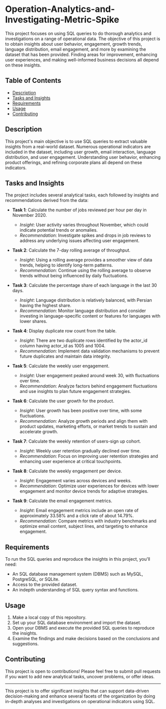 # Operation-Analytics-and-Investigating-Metric-Spike

This project focuses on using SQL queries to do thorough analytics and investigations on a range of operational data. The objective of this project is to obtain insights about user behavior, engagement, growth trends, language distribution, email engagement, and more by examining the dataset that has been provided. Finding areas for improvement, enhancing user experiences, and making well-informed business decisions all depend on these insights.

## Table of Contents

- [Description](#description)
- [Tasks and Insights](#tasks-and-insights)
- [Requirements](#requirements)
- [Usage](#usage)
- [Contributing](#contributing)
  
## Description

This project's main objective is to use SQL queries to extract valuable insights from a real-world dataset. Numerous operational indicators are included in the dataset, including user growth, email interaction, language distribution, and user engagement. Understanding user behavior, enhancing product offerings, and refining corporate plans all depend on these indicators.

## Tasks and Insights

The project includes several analytical tasks, each followed by insights and recommendations derived from the data:

- **Task 1**: Calculate the number of jobs reviewed per hour per day in November 2020.
  - *Insight*: User activity varies throughout November, which could indicate potential trends or anomalies.
  - *Recommendation*: Investigate spikes and drops in job reviews to address any underlying issues affecting user engagement.
  
- **Task 2**: Calculate the 7-day rolling average of throughput.
  - *Insight*: Using a rolling average provides a smoother view of data trends, helping to identify long-term patterns.
  - *Recommendation*: Continue using the rolling average to observe trends without being influenced by daily fluctuations.

- **Task 3**: Calculate the percentage share of each language in the last 30 days.
  - *Insight*: Language distribution is relatively balanced, with Persian having the highest share.
  - *Recommendation*: Monitor language distribution and consider investing in language-specific content or features for languages with lower shares.

- **Task 4**: Display duplicate row count from the table.
  - *Insight*: There are two duplicate rows identified by the actor_id column having actor_id as 1005 and 1004.
  - *Recommendation*: Implement data validation mechanisms to prevent future duplicates and maintain data integrity.

- **Task 5**: Calculate the weekly user engagement.
  - *Insight*: User engagement peaked around week 30, with fluctuations over time.
  - *Recommendation*: Analyze factors behind engagement fluctuations and use insights to plan future engagement strategies.

- **Task 6**: Calculate the user growth for the product.
  - *Insight*: User growth has been positive over time, with some fluctuations.
  - *Recommendation*: Analyze growth periods and align them with product updates, marketing efforts, or market trends to sustain and accelerate growth.

- **Task 7**: Calculate the weekly retention of users-sign up cohort.
  - *Insight*: Weekly user retention gradually declined over time.
  - *Recommendation*: Focus on improving user retention strategies and enhancing user experience at critical touchpoints.

- **Task 8**: Calculate the weekly engagement per device.
  - *Insight*: Engagement varies across devices and weeks.
  - *Recommendation*: Optimize user experiences for devices with lower engagement and monitor device trends for adaptive strategies.

- **Task 9**: Calculate the email engagement metrics.
  - *Insight*: Email engagement metrics include an open rate of approximately 33.58% and a click rate of about 14.79%.
  - *Recommendation*: Compare metrics with industry benchmarks and optimize email content, subject lines, and targeting to enhance engagement.

## Requirements

To run the SQL queries and reproduce the insights in this project, you'll need:

- An SQL database management system (DBMS) such as MySQL, PostgreSQL, or SQLite.
- Access to the provided dataset.
- An indepth understanding of SQL query syntax and functions.

## Usage

1. Make a local copy of this repository.
2. Set up your SQL database environment and import the dataset.
3. Open your DBMS and execute the provided SQL queries to reproduce the insights.
4. Examine the findings and make decisions based on the conclusions and suggestions.

## Contributing

This project is open to contributions! Please feel free to submit pull requests if you want to add new analytical tasks, uncover problems, or offer ideas.

---

This project is to offer significant insights that can support data-driven decision-making and enhance several facets of the organization by doing in-depth analyses and investigations on operational indicators using SQL.
